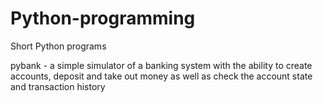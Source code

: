 # Python-programming
Short Python programs

pybank - a simple simulator of a banking system with the ability to create accounts, deposit and take out money as well as check the account state and transaction history
